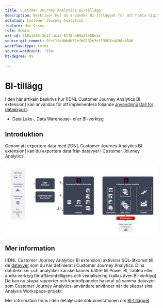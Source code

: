 ```yaml
---
title: Customer Journey Analytics BI-tillägg
description: Beskriver hur du använder BI-tillägget för att hämta digitala data till dina egna BI-verktyg eller Data Lake för användning med ytterligare datauppsättningar.
solution: Customer Journey Analytics
feature: Use Cases
role: Admin
exl-id: 669a1305-3e37-4ca2-8178-a89a27958e5d
source-git-commit: 9fef1fddbb4b51efb9282e3ef13501bd498a4546
workflow-type: tm+mt
source-wordcount: '154'
ht-degree: 0%

---
```


# BI-tillägg

I den här artikeln beskrivs hur [!DNL Customer Journey Analytics BI extension] kan användas för att implementera följande [användningsfall för dataexport](overview.md):

- Data Lake-, Data Warehouse- eller BI-verktyg

## Introduktion

Genom att exportera data med [!DNL Customer Journey Analytics BI extension] kan du exportera data från datavyer i Customer Journey Analytics.

![BI-tillägg](../assets/bi-extension.svg)

## Mer information

[!DNL Customer Journey Analytics BI extension] aktiverar SQL-åtkomst till de [datavyer](/help/data-views/data-views.md) som du har definierat i Customer Journey Analytics. Dina datatekniker och analytiker kanske känner bättre till Power BI, Tableu eller andra verktyg för affärsintelligens och visualisering (kallas även BI-verktyg). De kan nu skapa rapporter och kontrollpaneler baserat på samma datavyer som Customer Journey Analytics-användare använder när de skapar sina Analysis Workspace-projekt.

Mer information finns i den detaljerade dokumentationen om [BI-tillägget](../../data-views/bi-extension.md).
